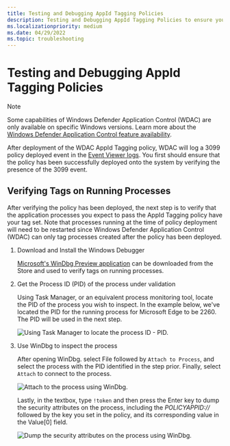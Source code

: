 ```yaml
---
title: Testing and Debugging AppId Tagging Policies
description: Testing and Debugging AppId Tagging Policies to ensure your policies are deployed successfully.
ms.localizationpriority: medium
ms.date: 04/29/2022
ms.topic: troubleshooting
---
```


# Testing and Debugging AppId Tagging Policies

> [!NOTE]
> Some capabilities of Windows Defender Application Control (WDAC) are only available on specific Windows versions. Learn more about the [Windows Defender Application Control feature availability](../feature-availability.md).

After deployment of the WDAC AppId Tagging policy, WDAC will log a 3099 policy deployed event in the [Event Viewer logs](../operations/event-id-explanations.md). You first should ensure that the policy has been successfully deployed onto the system by verifying the presence of the 3099 event.

## Verifying Tags on Running Processes

After verifying the policy has been deployed, the next step is to verify that the application processes you expect to pass the AppId Tagging policy have your tag set. Note that processes running at the time of policy deployment will need to be restarted since Windows Defender Application Control (WDAC) can only tag processes created after the policy has been deployed.

1. Download and Install the Windows Debugger

    [Microsoft's WinDbg Preview application](https://www.microsoft.com/store/productId/9PGJGD53TN86) can be downloaded from the Store and used to verify tags on running processes.

2. Get the Process ID (PID) of the process under validation

    Using Task Manager, or an equivalent process monitoring tool, locate the PID of the process you wish to inspect. In the example below, we've located the PID for the running process for Microsoft Edge to be 2260. The PID will be used in the next step.

    ![Using Task Manager to locate the process ID - PID.](../images/appid-pid-task-mgr.png)

3. Use WinDbg to inspect the process

    After opening WinDbg. select File followed by `Attach to Process`, and select the process with the PID identified in the step prior. Finally, select `Attach` to connect to the process.

    ![Attach to the process using WinDbg.](../images/appid-pid-windbg.png)

    Lastly, in the textbox, type `!token` and then press the Enter key to dump the security attributes on the process, including the _POLICYAPPID://_ followed by the key you set in the policy, and its corresponding value in the Value[0] field.

    ![Dump the security attributes on the process using WinDbg.](../images/appid-pid-windbg-token.png)
